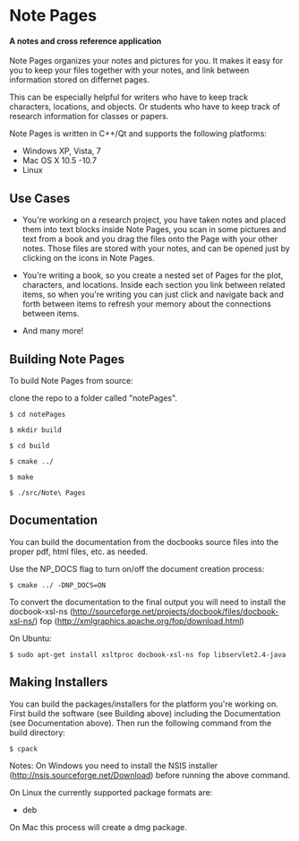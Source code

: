 Note Pages
===========

#### A notes and cross reference application ####


Note Pages organizes your notes and pictures for you. It makes it easy for you to keep your files together with your notes, and link between information stored on differnet pages.

This can be especially helpful for writers who have to keep track characters, locations, and objects. Or students who have to keep track of research information for classes or papers.

Note Pages is written in C++/Qt and supports the following platforms:

* Windows XP, Vista, 7
* Mac OS X 10.5 -10.7
* Linux

Use Cases
----------

* You're working on a research project, you have taken notes and placed them into text blocks inside Note Pages, you scan in some pictures and text from a book and you drag the files onto the Page with your other notes. Those files are stored with your notes, and can be opened just by clicking on the icons in Note Pages.


* You're writing a book, so you create a nested set of Pages for the plot, characters, and locations. Inside each section you link between related items, so when you're writing you can just click and navigate back and forth between items to refresh your memory about the connections between items.

* And many more!

Building Note Pages
--------------------

To build Note Pages from source:

clone the repo to a folder called "notePages".

    $ cd notePages
    
    $ mkdir build
    
    $ cd build
    
    $ cmake ../
    
    $ make
    
    $ ./src/Note\ Pages

Documentation
--------------

You can build the documentation from the docbooks source files into the proper pdf, html files, etc. as needed.

Use the NP_DOCS flag to turn on/off the document creation process:

    $ cmake ../ -DNP_DOCS=ON

To convert the documentation to the final output you will need to install the docbook-xsl-ns (<http://sourceforge.net/projects/docbook/files/docbook-xsl-ns/>) fop (<http://xmlgraphics.apache.org/fop/download.html>)

On Ubuntu: 
    
    $ sudo apt-get install xsltproc docbook-xsl-ns fop libservlet2.4-java

Making Installers
------------------

You can build the packages/installers for the platform you're working on.
First build the software (see Building above) including the Documentation (see Documentation above). Then run the following command from the build directory:

    $ cpack 

Notes: On Windows you need to install the NSIS installer (<http://nsis.sourceforge.net/Download>) before running the above command.

On Linux the currently supported package formats are: 

* deb

On Mac this process will create a dmg package.


